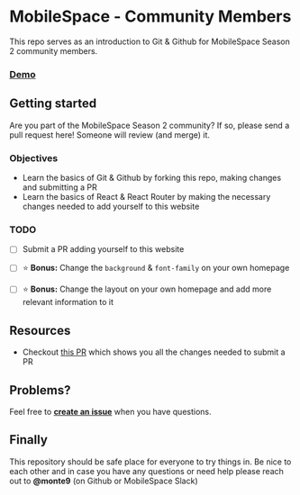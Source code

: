 # MobileSpace - Community Members

This repo serves as an introduction to Git & Github for MobileSpace Season 2 community members.

### [Demo](https://mobilespace-members.netlify.com/)

## Getting started

Are you part of the MobileSpace Season 2 community? If so, please send a pull request here! Someone will review (and merge) it.

### Objectives

- Learn the basics of Git & Github by forking this repo, making changes and submitting a PR
- Learn the basics of React & React Router by making the necessary changes needed to add yourself to this website

### TODO

- [ ] Submit a PR adding yourself to this website

- [ ] :star: **Bonus:** Change the `background` & `font-family` on your own homepage

- [ ] :star: **Bonus:** Change the layout on your own homepage and add more relevant information to it


## Resources

- Checkout [this PR](https://github.com/mobilespace/community-members/pull/1/files) which shows you all the changes needed to submit a PR

## Problems?

Feel free to [**create an issue**](https://github.com/mobilespace/community-members/issues/new) when you have questions.

## Finally

This repository should be safe place for everyone to try things in. Be nice to each other and in case you have any questions or need help please reach out to **@monte9** (on Github or MobileSpace Slack)
